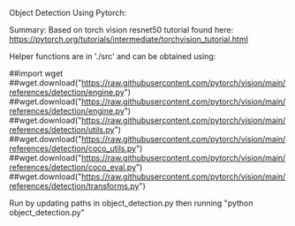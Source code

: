 Object Detection Using Pytorch:

Summary: Based on torch vision resnet50 tutorial found here:
https://pytorch.org/tutorials/intermediate/torchvision_tutorial.html

Helper functions are in './src' and can be obtained using:

##import wget
##wget.download("https://raw.githubusercontent.com/pytorch/vision/main/references/detection/engine.py")
##wget.download("https://raw.githubusercontent.com/pytorch/vision/main/references/detection/engine.py")
##wget.download("https://raw.githubusercontent.com/pytorch/vision/main/references/detection/utils.py")
##wget.download("https://raw.githubusercontent.com/pytorch/vision/main/references/detection/coco_utils.py")
##wget.download("https://raw.githubusercontent.com/pytorch/vision/main/references/detection/coco_eval.py")
##wget.download("https://raw.githubusercontent.com/pytorch/vision/main/references/detection/transforms.py")

Run by updating paths in object_detection.py then running "python object_detection.py"
